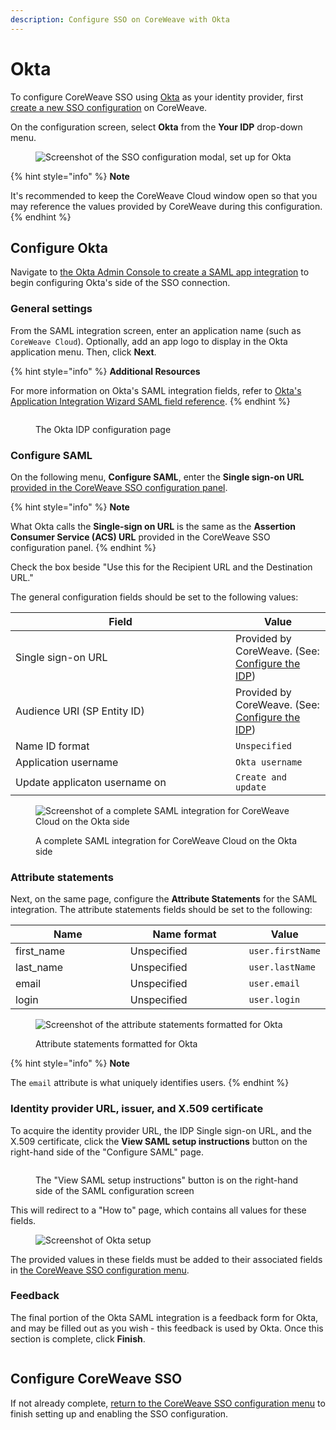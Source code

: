 ```yaml
---
description: Configure SSO on CoreWeave with Okta
---
```


# Okta

To configure CoreWeave SSO using [Okta](https://www.okta.com/) as your identity provider, first [create a new SSO configuration](./#create-a-new-sso-configuration) on CoreWeave.

On the configuration screen, select **Okta** from the **Your IDP** drop-down menu.

<figure><img src="../../../.gitbook/assets/image (43) (3).png" alt="Screenshot of the SSO configuration modal, set up for Okta"><figcaption></figcaption></figure>

{% hint style="info" %}
**Note**

It's recommended to keep the CoreWeave Cloud window open so that you may reference the values provided by CoreWeave during this configuration.
{% endhint %}

## Configure Okta

Navigate to [the Okta Admin Console to create a SAML app integration](https://help.okta.com/en-us/Content/Topics/Apps/Apps\_App\_Integration\_Wizard\_SAML.htm) to begin configuring Okta's side of the SSO connection.

### General settings

From the SAML integration screen, enter an application name (such as `CoreWeave Cloud`). Optionally, add an app logo to display in the Okta application menu. Then, click **Next**.

{% hint style="info" %}
**Additional Resources**

For more information on Okta's SAML integration fields, refer to [Okta's Application Integration Wizard SAML field reference](https://help.okta.com/en-us/Content/Topics/Apps/aiw-saml-reference.htm).
{% endhint %}

<figure><img src="../../../.gitbook/assets/image (10) (2) (1).png" alt=""><figcaption><p>The Okta IDP configuration page</p></figcaption></figure>

### Configure SAML

On the following menu, **Configure SAML**, enter the **Single sign-on URL** [provided in the CoreWeave SSO configuration panel](./#configure-the-idp).

{% hint style="info" %}
**Note**

What Okta calls the **Single-sign on URL** is the same as the **Assertion Consumer Service (ACS) URL** provided in the CoreWeave SSO configuration panel.
{% endhint %}

Check the box beside "Use this for the Recipient URL and the Destination URL."

The general configuration fields should be set to the following values:

<table><thead><tr><th width="336">Field</th><th>Value</th></tr></thead><tbody><tr><td>Single sign-on URL</td><td>Provided by CoreWeave. (See: <a href="./#configure-the-idp">Configure the IDP</a>)</td></tr><tr><td>Audience URI (SP Entity ID)</td><td>Provided by CoreWeave. (See: <a href="./#configure-the-idp">Configure the IDP</a>)</td></tr><tr><td>Name ID format</td><td><code>Unspecified</code></td></tr><tr><td>Application username</td><td><code>Okta username</code></td></tr><tr><td>Update applicaton username on</td><td><code>Create and update</code></td></tr></tbody></table>

<figure><img src="../../../.gitbook/assets/image (3) (1) (1).png" alt="Screenshot of a complete SAML integration for CoreWeave Cloud on the Okta side"><figcaption><p>A complete SAML integration for CoreWeave Cloud on the Okta side</p></figcaption></figure>

### Attribute statements

Next, on the same page, configure the **Attribute Statements** for the SAML integration. The attribute statements fields should be set to the following:

<table><thead><tr><th width="223">Name</th><th width="225.33333333333331">Name format</th><th>Value</th></tr></thead><tbody><tr><td>first_name</td><td>Unspecified</td><td><code>user.firstName</code></td></tr><tr><td>last_name</td><td>Unspecified</td><td><code>user.lastName</code></td></tr><tr><td>email</td><td>Unspecified</td><td><code>user.email</code></td></tr><tr><td>login</td><td>Unspecified</td><td><code>user.login</code></td></tr></tbody></table>

<figure><img src="../../../.gitbook/assets/image (40) (2).png" alt="Screenshot of the attribute statements formatted for Okta"><figcaption><p>Attribute statements formatted for Okta</p></figcaption></figure>

{% hint style="info" %}
**Note**

The `email` attribute is what uniquely identifies users.
{% endhint %}

### Identity provider URL, issuer, and X.509 certificate

To acquire the identity provider URL, the IDP Single sign-on URL, and the X.509 certificate, click the **View SAML setup instructions** button on the right-hand side of the "Configure SAML" page.

<figure><img src="../../../.gitbook/assets/image (2) (4).png" alt=""><figcaption><p>The "View SAML setup instructions" button is on the right-hand side of the SAML configuration screen</p></figcaption></figure>

This will redirect to a "How to" page, which contains all values for these fields.

<figure><img src="../../../.gitbook/assets/image (14) (1) (1).png" alt="Screenshot of Okta setup"><figcaption></figcaption></figure>

The provided values in these fields must be added to their associated fields in [the CoreWeave SSO configuration menu](./#configure-coreweave-sso).

### Feedback

The final portion of the Okta SAML integration is a feedback form for Okta, and may be filled out as you wish - this feedback is used by Okta. Once this section is complete, click **Finish**.

<figure><img src="../../../.gitbook/assets/image (7) (1) (1).png" alt=""><figcaption></figcaption></figure>

## Configure CoreWeave SSO

If not already complete, [return to the CoreWeave SSO configuration menu](./#configure-coreweave-sso) to finish setting up and enabling the SSO configuration.

